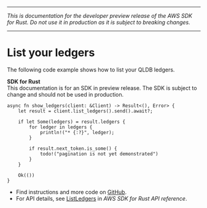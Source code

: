 --------

 *This is documentation for the developer preview release of the AWS SDK for Rust\. Do not use it in production as it is subject to breaking changes\.* 

--------

# List your ledgers<a name="qldb_ListLedgers_rust_topic"></a>

The following code example shows how to list your QLDB ledgers\.

**SDK for Rust**  
This documentation is for an SDK in preview release\. The SDK is subject to change and should not be used in production\.
  

```
async fn show_ledgers(client: &Client) -> Result<(), Error> {
    let result = client.list_ledgers().send().await?;

    if let Some(ledgers) = result.ledgers {
        for ledger in ledgers {
            println!("* {:?}", ledger);
        }

        if result.next_token.is_some() {
            todo!("pagination is not yet demonstrated")
        }
    }

    Ok(())
}
```
+  Find instructions and more code on [GitHub](https://github.com/awsdocs/aws-doc-sdk-examples/tree/main/.rust_alpha/qldb#code-examples)\. 
+  For API details, see [ListLedgers](https://awslabs.github.io/aws-sdk-rust/) in *AWS SDK for Rust API reference*\. 